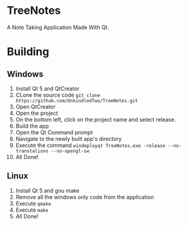 # TreeNotes
A Note Taking Application Made With Qt.

# Building
## Windows
1. Install Qt 5 and QtCreator
2. CLone the source code `git clone https://github.com/UnkindledTwo/TreeNotes.git`
3. Open QtCreator
4. Open the project
5. On the bottom left, click on the project name and select release.
6. Build the app
7. Open the Qt Command prompt
8. Navigate to the newly built app's directory
9. Execute the command `windeployqt TreeNotes.exe -release --no-transtalions --no-opengl-sw`
10. All Done!

## Linux
1. Install Qt 5 and gnu make
2. Remove all the windows only code from the application
3. Execute `qmake`
4. Execute `make`
5. All Done!
